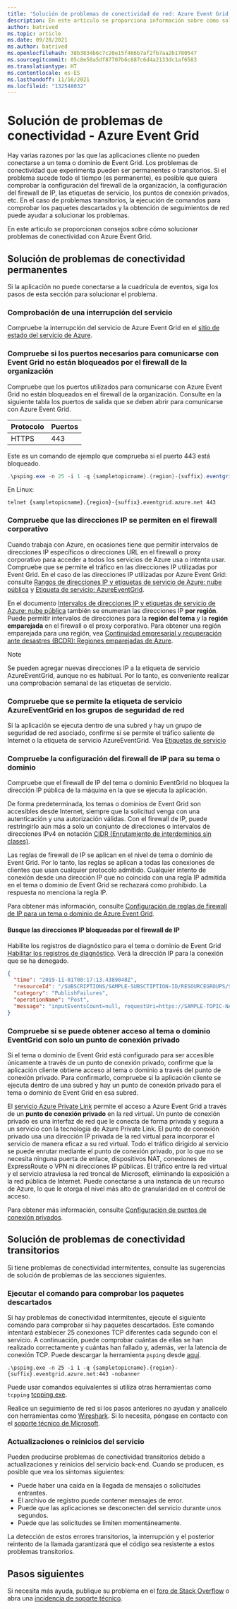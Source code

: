```yaml
---
title: 'Solución de problemas de conectividad de red: Azure Event Grid | Microsoft Docs'
description: En este artículo se proporciona información sobre cómo solucionar problemas de conectividad de red con Azure Event Grid.
author: batrived
ms.topic: article
ms.date: 09/28/2021
ms.author: batrived
ms.openlocfilehash: 38b3834b6c7c20e15f466b7af2fb7aa2b1780547
ms.sourcegitcommit: 05c8e50a5df87707b6c687c6d4a2133dc1af6583
ms.translationtype: HT
ms.contentlocale: es-ES
ms.lasthandoff: 11/16/2021
ms.locfileid: "132548032"
---
```

# <a name="troubleshoot-connectivity-issues---azure-event-grid"></a>Solución de problemas de conectividad - Azure Event Grid

Hay varias razones por las que las aplicaciones cliente no pueden conectarse a un tema o dominio de Event Grid. Los problemas de conectividad que experimenta pueden ser permanentes o transitorios. Si el problema sucede todo el tiempo (es permanente), es posible que quiera comprobar la configuración del firewall de la organización, la configuración del firewall de IP, las etiquetas de servicio, los puntos de conexión privados, etc. En el caso de problemas transitorios, la ejecución de comandos para comprobar los paquetes descartados y la obtención de seguimientos de red puede ayudar a solucionar los problemas.

En este artículo se proporcionan consejos sobre cómo solucionar problemas de conectividad con Azure Event Grid.

## <a name="troubleshoot-permanent-connectivity-issues"></a>Solución de problemas de conectividad permanentes

Si la aplicación no puede conectarse a la cuadrícula de eventos, siga los pasos de esta sección para solucionar el problema.

### <a name="check-if-theres-a-service-outage"></a>Comprobación de una interrupción del servicio

Compruebe la interrupción del servicio de Azure Event Grid en el [sitio de estado del servicio de Azure](https://azure.microsoft.com/status/).

### <a name="check-if-the-ports-required-to-communicate-with-event-grid-arent-blocked-by-organizations-firewall"></a>Compruebe si los puertos necesarios para comunicarse con Event Grid no están bloqueados por el firewall de la organización

Compruebe que los puertos utilizados para comunicarse con Azure Event Grid no están bloqueados en el firewall de la organización. Consulte en la siguiente tabla los puertos de salida que se deben abrir para comunicarse con Azure Event Grid.

| Protocolo | Puertos |
| -------- | ----- |
| HTTPS    | 443   |

Este es un comando de ejemplo que comprueba si el puerto 443 está bloqueado.

```powershell
.\psping.exe -n 25 -i 1 -q {sampletopicname}.{region}-{suffix}.eventgrid.azure.net:443 -nobanner
```

En Linux:

```shell
telnet {sampletopicname}.{region}-{suffix}.eventgrid.azure.net 443
```

### <a name="verify-that-ip-addresses-are-allowed-in-your-corporate-firewall"></a>Compruebe que las direcciones IP se permiten en el firewall corporativo

Cuando trabaja con Azure, en ocasiones tiene que permitir intervalos de direcciones IP específicos o direcciones URL en el firewall o proxy corporativo para acceder a todos los servicios de Azure usa o intenta usar. Compruebe que se permite el tráfico en las direcciones IP utilizadas por Event Grid. En el caso de las direcciones IP utilizadas por Azure Event Grid: consulte [Rangos de direcciones IP y etiquetas de servicio de Azure: nube pública](https://www.microsoft.com/download/details.aspx?id=56519) y [Etiqueta de servicio: AzureEventGrid](network-security.md#service-tags).

En el documento [Intervalos de direcciones IP y etiquetas de servicio de Azure: nube pública](https://www.microsoft.com/download/details.aspx?id=56519) también se enumeran las direcciones IP **por región**. Puede permitir intervalos de direcciones para la **región del tema** y la **región emparejada** en el firewall o el proxy corporativo. Para obtener una región emparejada para una región, vea [Continuidad empresarial y recuperación ante desastres (BCDR): Regiones emparejadas de Azure](../best-practices-availability-paired-regions.md). 

> [!NOTE]
> Se pueden agregar nuevas direcciones IP a la etiqueta de servicio AzureEventGrid, aunque no es habitual. Por lo tanto, es conveniente realizar una comprobación semanal de las etiquetas de servicio.

### <a name="verify-that-azureeventgrid-service-tag-is-allowed-in-your-network-security-groups"></a>Compruebe que se permite la etiqueta de servicio AzureEventGrid en los grupos de seguridad de red

Si la aplicación se ejecuta dentro de una subred y hay un grupo de seguridad de red asociado, confirme si se permite el tráfico saliente de Internet o la etiqueta de servicio AzureEventGrid. Vea [Etiquetas de servicio](../virtual-network/service-tags-overview.md)

### <a name="check-the-ip-firewall-settings-for-your-topicdomain"></a>Compruebe la configuración del firewall de IP para su tema o dominio

Compruebe que el firewall de IP del tema o dominio EventGrid no bloquea la dirección IP pública de la máquina en la que se ejecuta la aplicación.

De forma predeterminada, los temas o dominios de Event Grid son accesibles desde Internet, siempre que la solicitud venga con una autenticación y una autorización válidas. Con el firewall de IP, puede restringirlo aún más a solo un conjunto de direcciones o intervalos de direcciones IPv4 en notación [CIDR (Enrutamiento de interdominios sin clases)](https://en.wikipedia.org/wiki/Classless_Inter-Domain_Routing).

Las reglas de firewall de IP se aplican en el nivel de tema o dominio de Event Grid. Por lo tanto, las reglas se aplican a todas las conexiones de clientes que usan cualquier protocolo admitido. Cualquier intento de conexión desde una dirección IP que no coincida con una regla IP admitida en el tema o dominio de Event Grid se rechazará como prohibido. La respuesta no menciona la regla IP.

Para obtener más información, consulte [Configuración de reglas de firewall de IP para un tema o dominio de Azure Event Grid](configure-firewall.md).

#### <a name="find-the-ip-addresses-blocked-by-ip-firewall"></a>Busque las direcciones IP bloqueadas por el firewall de IP

Habilite los registros de diagnóstico para el tema o dominio de Event Grid [Habilitar los registros de diagnóstico](enable-diagnostic-logs-topic.md#enable-diagnostic-logs-for-event-grid-topics-and-event-grid-domains). Verá la dirección IP para la conexión que se ha denegado.

```json
{
  "time": "2019-11-01T00:17:13.4389048Z",
  "resourceId": "/SUBSCRIPTIONS/SAMPLE-SUBSCTIPTION-ID/RESOURCEGROUPS/SAMPLE-RESOURCEGROUP-NAME/PROVIDERS/MICROSOFT.EVENTGRID/TOPICS/SAMPLE-TOPIC-NAME",
  "category": "PublishFailures",
  "operationName": "Post",
  "message": "inputEventsCount=null, requestUri=https://SAMPLE-TOPIC-NAME.region-suffix.eventgrid.azure.net/api/events, publisherInfo=PublisherInfo(category=User, inputSchema=EventGridEvent, armResourceId=/SUBSCRIPTIONS/SAMPLE-SUBSCTIPTION-ID/RESOURCEGROUPS/SAMPLE-RESOURCEGROUP-NAME/PROVIDERS/MICROSOFT.EVENTGRID/TOPICS/SAMPLE-TOPIC-NAME), httpStatusCode=Forbidden, errorType=ClientIPRejected, errorMessage=Publishing to SAMPLE-TOPIC-NAME.{region}-{suffix}.EVENTGRID.AZURE.NET by client {clientIp} is rejected due to IpAddress filtering rules."
}
```

### <a name="check-if-the-eventgrid-topicdomain-can-be-accessed-using-only-a-private-endpoint"></a>Compruebe si se puede obtener acceso al tema o dominio EventGrid con solo un punto de conexión privado

Si el tema o dominio de Event Grid está configurado para ser accesible únicamente a través de un punto de conexión privado, confirme que la aplicación cliente obtiene acceso al tema o dominio a través del punto de conexión privado. Para confirmarlo, compruebe si la aplicación cliente se ejecuta dentro de una subred y hay un punto de conexión privado para el tema o dominio de Event Grid en esa subred.

El [servicio Azure Private Link](../private-link/private-link-overview.md) permite el acceso a Azure Event Grid a través de un **punto de conexión privado** en la red virtual. Un punto de conexión privado es una interfaz de red que le conecta de forma privada y segura a un servicio con la tecnología de Azure Private Link. El punto de conexión privado usa una dirección IP privada de la red virtual para incorporar el servicio de manera eficaz a su red virtual. Todo el tráfico dirigido al servicio se puede enrutar mediante el punto de conexión privado, por lo que no se necesita ninguna puerta de enlace, dispositivos NAT, conexiones de ExpressRoute o VPN ni direcciones IP públicas. El tráfico entre la red virtual y el servicio atraviesa la red troncal de Microsoft, eliminando la exposición a la red pública de Internet. Puede conectarse a una instancia de un recurso de Azure, lo que le otorga el nivel más alto de granularidad en el control de acceso.

Para obtener más información, consulte [Configuración de puntos de conexión privados](configure-private-endpoints.md).

## <a name="troubleshoot-transient-connectivity-issues"></a>Solución de problemas de conectividad transitorios

Si tiene problemas de conectividad intermitentes, consulte las sugerencias de solución de problemas de las secciones siguientes.

### <a name="run-the-command-to-check-dropped-packets"></a>Ejecutar el comando para comprobar los paquetes descartados

Si hay problemas de conectividad intermitentes, ejecute el siguiente comando para comprobar si hay paquetes descartados. Este comando intentará establecer 25 conexiones TCP diferentes cada segundo con el servicio. A continuación, puede comprobar cuántas de ellas se han realizado correctamente y cuántas han fallado y, además, ver la latencia de conexión TCP. Puede descargar la herramienta `psping` desde [aquí](/sysinternals/downloads/psping).

```shell
.\psping.exe -n 25 -i 1 -q {sampletopicname}.{region}-{suffix}.eventgrid.azure.net:443 -nobanner
```

Puede usar comandos equivalentes si utiliza otras herramientas como `tcpping` [tcpping.exe](https://www.elifulkerson.com/projects/tcping.php).

Realice un seguimiento de red si los pasos anteriores no ayudan y analícelo con herramientas como [Wireshark](https://www.wireshark.org/). Si lo necesita, póngase en contacto con el [soporte técnico de Microsoft](https://support.microsoft.com/).

### <a name="service-upgradesrestarts"></a>Actualizaciones o reinicios del servicio

Pueden producirse problemas de conectividad transitorios debido a actualizaciones y reinicios del servicio back-end. Cuando se producen, es posible que vea los síntomas siguientes:

- Puede haber una caída en la llegada de mensajes o solicitudes entrantes.
- El archivo de registro puede contener mensajes de error.
- Puede que las aplicaciones se desconecten del servicio durante unos segundos.
- Puede que las solicitudes se limiten momentáneamente.

La detección de estos errores transitorios, la interrupción y el posterior reintento de la llamada garantizará que el código sea resistente a estos problemas transitorios.

## <a name="next-steps"></a>Pasos siguientes

Si necesita más ayuda, publique su problema en el [foro de Stack Overflow](https://stackoverflow.com/questions/tagged/azure-eventgrid) o abra una [incidencia de soporte técnico](https://azure.microsoft.com/support/options/).